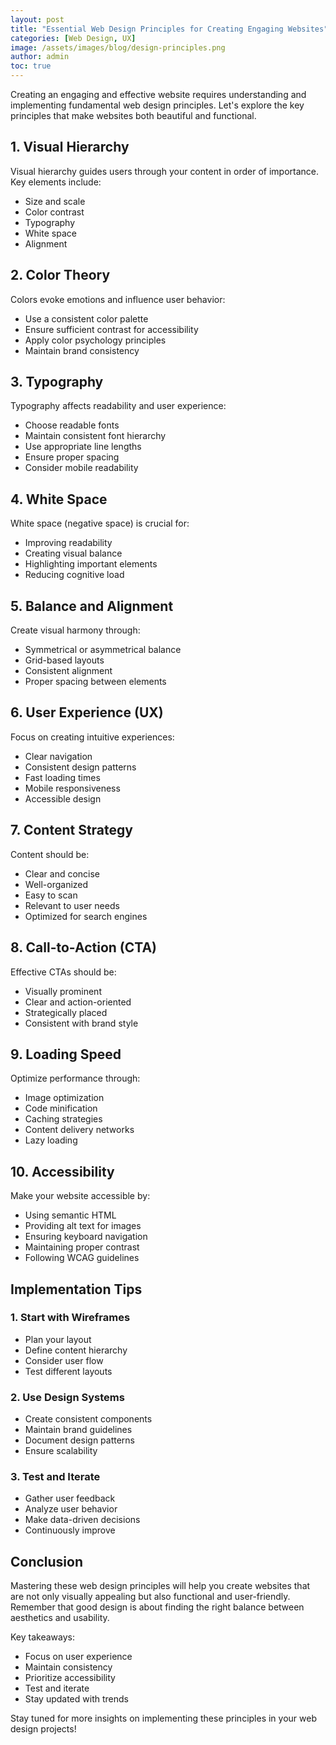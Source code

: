 ```yaml
---
layout: post
title: "Essential Web Design Principles for Creating Engaging Websites"
categories: [Web Design, UX]
image: /assets/images/blog/design-principles.png
author: admin
toc: true
---
```


Creating an engaging and effective website requires understanding and implementing fundamental web design principles. Let's explore the key principles that make websites both beautiful and functional.

## 1. Visual Hierarchy
Visual hierarchy guides users through your content in order of importance. Key elements include:
- Size and scale
- Color contrast
- Typography
- White space
- Alignment

## 2. Color Theory
Colors evoke emotions and influence user behavior:
- Use a consistent color palette
- Ensure sufficient contrast for accessibility
- Apply color psychology principles
- Maintain brand consistency

## 3. Typography
Typography affects readability and user experience:
- Choose readable fonts
- Maintain consistent font hierarchy
- Use appropriate line lengths
- Ensure proper spacing
- Consider mobile readability

## 4. White Space
White space (negative space) is crucial for:
- Improving readability
- Creating visual balance
- Highlighting important elements
- Reducing cognitive load

## 5. Balance and Alignment
Create visual harmony through:
- Symmetrical or asymmetrical balance
- Grid-based layouts
- Consistent alignment
- Proper spacing between elements

## 6. User Experience (UX)
Focus on creating intuitive experiences:
- Clear navigation
- Consistent design patterns
- Fast loading times
- Mobile responsiveness
- Accessible design

## 7. Content Strategy
Content should be:
- Clear and concise
- Well-organized
- Easy to scan
- Relevant to user needs
- Optimized for search engines

## 8. Call-to-Action (CTA)
Effective CTAs should be:
- Visually prominent
- Clear and action-oriented
- Strategically placed
- Consistent with brand style

## 9. Loading Speed
Optimize performance through:
- Image optimization
- Code minification
- Caching strategies
- Content delivery networks
- Lazy loading

## 10. Accessibility
Make your website accessible by:
- Using semantic HTML
- Providing alt text for images
- Ensuring keyboard navigation
- Maintaining proper contrast
- Following WCAG guidelines

## Implementation Tips

### 1. Start with Wireframes
- Plan your layout
- Define content hierarchy
- Consider user flow
- Test different layouts

### 2. Use Design Systems
- Create consistent components
- Maintain brand guidelines
- Document design patterns
- Ensure scalability

### 3. Test and Iterate
- Gather user feedback
- Analyze user behavior
- Make data-driven decisions
- Continuously improve

## Conclusion
Mastering these web design principles will help you create websites that are not only visually appealing but also functional and user-friendly. Remember that good design is about finding the right balance between aesthetics and usability.

Key takeaways:
- Focus on user experience
- Maintain consistency
- Prioritize accessibility
- Test and iterate
- Stay updated with trends

Stay tuned for more insights on implementing these principles in your web design projects! 